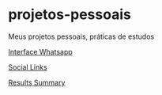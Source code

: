 # projetos-pessoais
 Meus projetos pessoais, práticas de estudos

 <p>
    <a href="https://gbrieldl.github.io/projetos-pessoais/interface-whatsapp/index.html" target="_blank" type="external">Interface Whatsapp</a>
 </p>
 <p>
    <a href="https://gbrieldl.github.io/projetos-pessoais/social-links-profile-main/index.html" target="_blank" type="external">Social Links</a>
 </p>
 <p>
    <a href="gbrieldl.github.io/projetos-pessoais/results-summary-component-main/index.html" target="_blank" type="external">Results Summary</a>
 </p>